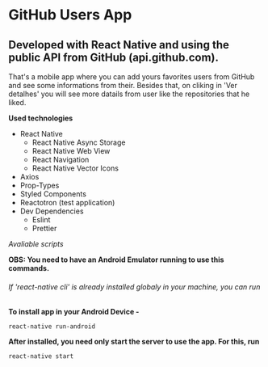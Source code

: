 # GitHub Users App

## Developed with React Native and using the public API from GitHub (api.github.com).

That's a mobile app where you can add yours favorites users from GitHub and see some informations from their. 
Besides that, on cliking in 'Ver detalhes' you will see more datails from user like the repositories that he liked.

**Used technologies**

- React Native
  - React Native Async Storage
  - React Native Web View
  - React Navigation
  - React Native Vector Icons
- Axios
- Prop-Types
- Styled Components
- Reactotron (test application)
- Dev Dependencies
  - Eslint
  - Prettier

*Avaliable scripts*

**OBS: You need to have an Android Emulator running to use this commands.**

###### If 'react-native cli' is already installed globaly in your machine, you can run

**To install app in your Android Device -**
```
react-native run-android
```

**After installed, you need only start the server to use the app. For this, run**
```
react-native start
```
